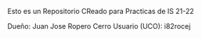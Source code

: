Esto es un Repositorio CReado para Practicas de IS 21-22

Dueño: Juan Jose Ropero Cerro
Usuario (UCO): i82rocej
